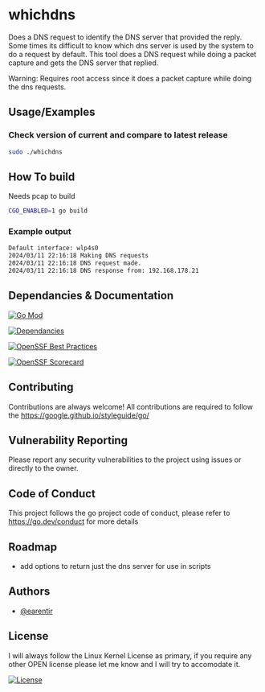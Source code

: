# whichdns
Does a DNS request to identify the DNS server that provided the reply. Some times its difficult to know which dns server is used by the system to do a request by default.
This tool does a DNS request while doing a packet capture and gets the DNS server that replied.

Warning: Requires root access since it does a packet capture while doing the dns requests.


## Usage/Examples

### Check version of current and compare to latest release
```bash
sudo ./whichdns
```

## How To build
Needs pcap to build
```bash
CGO_ENABLED=1 go build
```

### Example output
```bash
Default interface: wlp4s0
2024/03/11 22:16:18 Making DNS requests
2024/03/11 22:16:18 DNS request made.
2024/03/11 22:16:18 DNS response from: 192.168.178.21
```

## Dependancies & Documentation
[![Go Mod](https://img.shields.io/github/go-mod/go-version/earentir/whichdns)]()


[![Dependancies](https://img.shields.io/librariesio/github/earentir/whichdns)](https://libraries.io/github/earentir/whichdns)

[![OpenSSF Best Practices](https://www.bestpractices.dev/projects/8653/badge)](https://www.bestpractices.dev/projects/8653)

[![OpenSSF Scorecard](https://api.securityscorecards.dev/projects/github.com/earentir/whichdns/badge)](https://securityscorecards.dev/viewer/?uri=github.com/earentir/whichdns)


## Contributing

Contributions are always welcome!
All contributions are required to follow the https://google.github.io/styleguide/go/

## Vulnerability Reporting

Please report any security vulnerabilities to the project using issues or directly to the owner.

## Code of Conduct

 This project follows the go project code of conduct, please refer to https://go.dev/conduct for more details

## Roadmap

- add options to return just the dns server for use in scripts

## Authors

- [@earentir](https://www.github.com/earentir)


## License

I will always follow the Linux Kernel License as primary, if you require any other OPEN license please let me know and I will try to accomodate it.

[![License](https://img.shields.io/github/license/earentir/gitearelease)](https://opensource.org/license/gpl-2-0)
